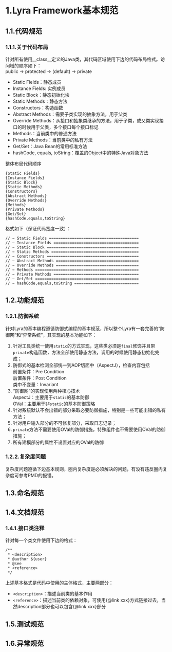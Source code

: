 # 1.Lyra Framework基本规范

## 1.1.代码规范

### 1.1.1.关于代码布局
针对所有使用__class__定义的Java类，其代码区域使用下边的代码布局格式。访问域的顺序如下：<br/>
public -> protected -> (default) -> private

* Static Fields：静态成员
* Instance Fields: 实例成员
* Static Block：静态初始化块
* Static Methods：静态方法
* Constructors：构造函数
* Abstract Methods：需要子类实现的抽象方法，用于父类
* Override Methods：从接口和抽象类继承的方法，用于子类，或父类实现接口的时候用于父类，多个接口每个接口标记
* Methods：当前类中的普通方法
* Private Methods：当前类中的私有方法
* Get/Set：Java Bean的常用标准方法
* hashCode, equals, toString：覆盖的Object中的特殊Java对象方法

整体布局代码顺序

	{Static Fields}
	{Instance Fields}
	{Static Block}
	{Static Methods}
	{Constructors}
	{Abstract Methods}
	{Override Methods}
	{Methods}
	{Private Methods}
	{Get/Set}
	{hashCode,equals,toString}

格式如下（保证代码宽度一致）：

	// ~ Static Fields =======================================
	// ~ Instance Fields =====================================
	// ~ Static Block ========================================
	// ~ Static Methods ======================================
	// ~ Constructors ========================================
	// ~ Abstract Methods ====================================
	// ~ Override Methods ====================================
	// ~ Methods =============================================
	// ~ Private Methods =====================================
	// ~ Get/Set =============================================
	// ~ hashCode,equals,toString ============================

## 1.2.功能规范

### 1.2.1.防御系统
针对Lyra的基本编程遵循防御式编程的基本规范，所以整个Lyra有一套完善的“防御网”和“异常系统”，其实现的基本功能如下：

1. 针对工具类统一使用`static`的方式实现，这些类必须是`final`修饰并且带`private`构造函数，方法全部使用静态方法，调用的时候使用静态初始化完成；
2. 防御式的基本检测全部统一到AOP切面中（AspectJ），检查内容包括<br/>
前置条件：Pre Condition<br/>
后置条件：Post Condition<br/>
类中不变量：Invariant
3. “防御网”的实现使用两种核心技术<br/>
AspectJ：主要用于`static`的基本防御<br/>
OVal：主要用于非`static`的基本防御策略
4. 针对系统默认不会出错的部分采取必要防御措施，特别是一些可能出错的私有方法；
5. 针对用户输入部分的不可修复部分，采取日志记录；
6. `private`方法不需要使用OVal的防御措施，特殊组件也不需要使用OVal的防御措施；
7. 所有建模部分的属性不设置对应的OVal的防御

### 1.2.2.复杂度问题
复杂度问题遵循下边基本规则，圈内复杂度是必须解决的问题，有没有违反圈内复杂度可参考PMD的报错。

## 1.3.命名规范

## 1.4.文档规范

### 1.4.1.接口类注释
针对每一个类文件使用下边的格式：

	/**
	 * <description>
	 * @author ${user}
	 * @see
	 * <reference>
	 */
上述基本格式是代码中使用的主体格式，主要两部分：

* `<description>`：描述当前类的基本作用
* `<reference>`：描述当前类的依赖对象，可使用{@link xxx}方式链接过去，当然description部分也可以包含{@link xxx}部分

## 1.5.测试规范

## 1.6.异常规范